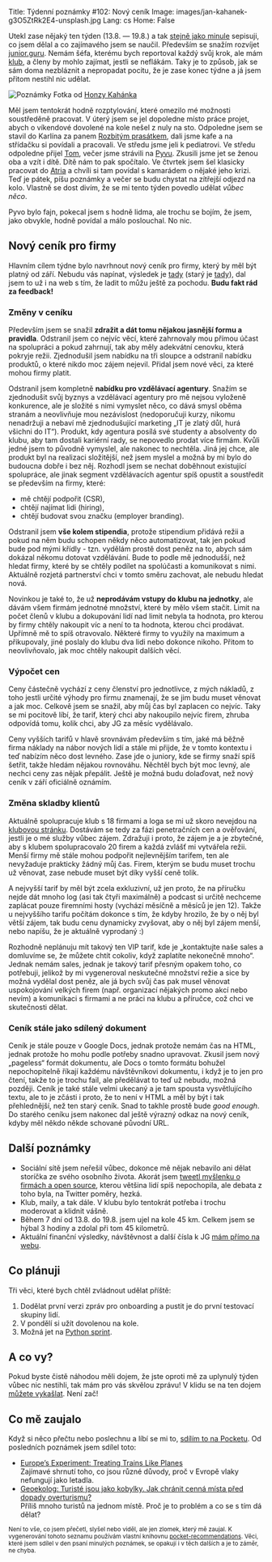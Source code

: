 Title: Týdenní poznámky #102: Nový ceník
Image: images/jan-kahanek-g3O5ZtRk2E4-unsplash.jpg
Lang: cs
Home: False


Utekl zase nějaký ten týden (13.8. — 19.8.) a tak [stejně jako minule]({filename}/2022-08-12_tydenni-poznamky-101-yak-shaving.md) sepisuji, co jsem dělal a co zajímavého jsem se naučil. Především se snažím rozvíjet [junior.guru](https://junior.guru/). Nemám šéfa, kterému bych reportoval každý svůj krok, ale mám [klub](https://junior.guru/club/), a členy by mohlo zajímat, jestli se neflákám. Taky je to způsob, jak se sám doma nezbláznit a nepropadat pocitu, že je zase konec týdne a já jsem přitom nestihl nic udělat.

![Poznámky]({static}/images/jan-kahanek-g3O5ZtRk2E4-unsplash.jpg)
Fotka od [Honzy Kahánka](https://unsplash.com/@honza_kahanek)

Měl jsem tentokrát hodně rozptylování, které omezilo mé možnosti soustředěně pracovat. V úterý jsem se jel dopoledne místo práce projet, abych o víkendové dovolené na kole nešel z nuly na sto. Odpoledne jsem se stavil do Karlína za panem [Rozbitým prasátkem](https://rozbiteprasatko.cz/), dali jsme kafe a na střídačku si povídali a pracovali. Ve středu jsme jeli k pediatrovi. Ve středu odpoledne přijel [Tom](https://twitter.com/_tomehrlich), večer jsme strávili na [Pyvu](https://pyvo.cz/praha-pyvo/). Zkusili jsme jet se ženou oba a vzít i dítě. Dítě nám to pak spočítalo. Ve čtvrtek jsem šel klasicky pracovat do [Atria](https://atriumzizkov.cz/kavarna) a chvíli si tam povídal s kamarádem o nějaké jeho krizi. Teď je pátek, píšu poznámky a večer se budu chystat na zítřejší odjezd na kolo. Vlastně se dost divím, že se mi tento týden povedlo udělat _vůbec něco_.

Pyvo bylo fajn, pokecal jsem s hodně lidma, ale trochu se bojím, že jsem, jako obvykle, hodně povídal a málo poslouchal. No nic.

## Nový ceník pro firmy

Hlavním cílem týdne bylo navrhnout nový ceník pro firmy, který by měl být platný od září. Nebudu vás napínat, výsledek je [tady](https://docs.google.com/document/d/1CIKQKQ9eTpS8LmdxGqppOSim4gYOpoRcekqmPpnyLEI/) (starý je [tady](https://docs.google.com/document/d/1keFyO5aavfaNfJkKlyYha4B-UbdnMja6AhprS_76E7c/)), dal jsem to už i na web s tím, že ladit to můžu ještě za pochodu. **Budu fakt rád za feedback!**

### Změny v ceníku

Především jsem se snažil **zdražit a dát tomu nějakou jasnější formu a pravidla**. Odstranil jsem co nejvíc věcí, které zahrnovaly mou přímou účast na spolupráci a pokud zahrnují, tak aby měly adekvátní cenovku, která pokryje režii. Zjednodušil jsem nabídku na tři sloupce a odstranil nabídku produktů, o které nikdo moc zájem nejevil. Přidal jsem nové věci, za které mohou firmy platit.

Odstranil jsem kompletně **nabídku pro vzdělávací agentury**. Snažím se zjednodušit svůj byznys a vzdělávací agentury pro mě nejsou vyloženě konkurence, ale je složité s nimi vymyslet něco, co dává smysl oběma stranám a neovlivňuje mou nezávislost (nedoporučuji kurzy, nikomu nenadržuji a nebaví mě zjednodušující marketing „IT je zlatý důl, hurá všichni do IT“). Produkt, kdy agentura posílá své studenty a absolventy do klubu, aby tam dostali kariérní rady, se nepovedlo prodat více firmám. Kvůli jedné jsem to původně vymyslel, ale nakonec to nechtěla. Jiná jej chce, ale produkt byl na realizaci složitější, než jsem myslel a možná by mi bylo do budoucna dobře i bez něj. Rozhodl jsem se nechat doběhnout existující spolupráce, ale jinak segment vzdělávacích agentur spíš opustit a soustředit se především na firmy, které:

- mě chtějí podpořit (CSR),
- chtějí najímat lidi (hiring),
- chtějí budovat svou značku (employer branding).

Odstranil jsem **vše kolem stipendia**, protože stipendium přidává režii a pokud na něm budu schopen někdy něco automatizovat, tak jen pokud bude pod mými křídly - tzn. vydělám prostě dost peněz na to, abych sám dokázal někomu dotovat vzdělávání. Bude to podle mě jednodušší, než hledat firmy, které by se chtěly podílet na spolúčasti a komunikovat s nimi. Aktuálně rozjetá partnerství chci v tomto směru zachovat, ale nebudu hledat nová.

Novinkou je také to, že už **neprodávám vstupy do klubu na jednotky**, ale dávám všem firmám jednotné množství, které by mělo všem stačit. Limit na počet členů v klubu a dokupování lidí nad limit nebyla ta hodnota, pro kterou by firmy chtěly nakoupit víc a není to ta hodnota, kterou chci prodávat. Upřímně mě to spíš otravovalo. Některé firmy to využily na maximum a přikupovaly, jiné poslaly do klubu dva lidi nebo dokonce nikoho. Přitom to neovlivňovalo, jak moc chtěly nakoupit dalších věcí.

### Výpočet cen

Ceny částečně vychází z ceny členství pro jednotlivce, z mých nákladů, z toho jestli určité výhody pro firmu znamenají, že se jim budu muset věnovat a jak moc. Celkově jsem se snažil, aby můj čas byl zaplacen co nejvíc. Taky se mi pocitově líbí, že tarif, který chci aby nakoupilo nejvíc firem, zhruba odpovídá tomu, kolik chci, aby JG za měsíc vydělávalo.

Ceny vyšších tarifů v hlavě srovnávám především s tím, jaké má běžně firma náklady na nábor nových lidí a stále mi přijde, že v tomto kontextu i teď nabízím něco dost levného. Zase jde o juniory, kde se firmy snaží spíš šetřit, takže hledám nějakou rovnováhu. Něchtěl bych být moc levný, ale nechci ceny zas nějak přepálit. Ještě je možná budu dolaďovat, než nový ceník v září oficiálně oznámím.

### Změna skladby klientů

Aktuálně spolupracuje klub s 18 firmami a loga se mi už skoro nevejdou na [klubovou stránku](https://junior.guru/club/). Dostávám se tedy za fázi penetračních cen a ověřování, jestli je o mé služby vůbec zájem. Zdražuji i proto, že zájem je a je zbytečné, aby s klubem spolupracovalo 20 firem a každá zvlášť mi vytvářela režii. Menší firmy mě stále mohou podpořit nejlevnějším tarifem, ten ale nevyžaduje prakticky žádný můj čas. Firem, kterým se budu muset trochu už věnovat, zase nebude muset být díky vyšší ceně tolik.

A nejvyšší tarif by měl být zcela exkluzivní, už jen proto, že na příručku nejde dát mnoho log (asi tak čtyři maximálně) a podcast si určitě nechceme zaplácat pouze firemními hosty (vychází měsíčně a měsíců je jen 12). Takže u nejvyššího tarifu počítám dokonce s tím, že kdyby hrozilo, že by o něj byl větší zájem, tak budu cenu dynamicky zvyšovat, aby o něj byl zájem menší, nebo napíšu, že je aktuálně vyprodaný :)

Rozhodně neplánuju mít takový ten VIP tarif, kde je „kontaktujte naše sales a domluvíme se, že můžete chtít cokoliv, když zaplatíte nekonečně mnoho“. Jednak nemám sales, jednak je takový tarif přesným opakem toho, co potřebuji, jelikož by mi vygeneroval neskutečné množství režie a sice by možná vydělal dost peněz, ale já bych svůj čas pak musel věnovat uspokojování velkých firem (např. organizací nějakých promo akcí nebo nevím) a komunikaci s firmami a ne práci na klubu a příručce, což chci ve skutečnosti dělat.

### Ceník stále jako sdílený dokument

Ceník je stále pouze v Google Docs, jednak protože nemám čas na HTML, jednak protože ho mohu podle potřeby snadno upravovat. Zkusil jsem nový „pageless“ formát dokumentu, ale Docs o tomto formátu bohužel nepochopitelně říkají každému návštěvníkovi dokumentu, i když je to jen pro čtení, takže to je trochu fail, ale předělávat to teď už nebudu, možná později. Ceník je také stále velmi ukecaný a je tam spousta vysvětlujícího textu, ale to je zčásti i proto, že to není v HTML a měl by být i tak přehlednější, než ten starý ceník. Snad to takhle prostě bude _good enough_. Do starého ceníku jsem nakonec dal ještě výrazný odkaz na nový ceník, kdyby měl někdo někde schované původní URL.


## Další poznámky

- Sociální sítě jsem neřešil vůbec, dokonce mě nějak nebavilo ani dělat storíčka ze svého osobního života. Akorát jsem [tweetl myšlenku o firmách a open source](https://twitter.com/honzajavorek/status/1558916335945515009), kterou většina lidí spíš nepochopila, ale debata z toho byla, na Twitter poměry, hezká.
- Klub, maily, a tak dále. V klubu bylo tentokrát potřeba i trochu moderovat a klidnit vášně.
- Během 7 dní od 13.8. do 19.8. jsem ujel na kole 45 km. Celkem jsem se hýbal 3 hodiny a zdolal při tom 45 kilometrů.
- Aktuální finanční výsledky, návštěvnost a další čísla k JG [mám přímo na webu](https://junior.guru/open/).


## Co plánuji

Tři věci, které bych chtěl zvládnout udělat příště:

1. Dodělat první verzi zpráv pro onboarding a pustit je do první testovací skupiny lidí.
2. V pondělí si užít dovolenou na kole.
3. Možná jet na [Python sprint](https://docs.google.com/document/d/1mEInB4EOzyQkDbcs8BTEqDhtV-9IAIDPKirjmcH5jaA/edit#).


## A co vy?

Pokud byste čistě náhodou měli dojem, že jste oproti mě za uplynulý týden vůbec nic nestihli, tak mám pro vás skvělou zprávu! V klidu se na ten dojem [můžete vykašlat]({filename}/2020-06-04_neni-to-zavod.md). Není zač!


## Co mě zaujalo

Když si něco přečtu nebo poslechnu a líbí se mi to, [sdílím to na Pocketu](https://getpocket.com/@honzajavorek). Od posledních poznámek jsem sdílel toto:

- [Europe’s Experiment: Treating Trains Like Planes](https://getpocket.com/redirect?&url=https%3A%2F%2Fwww.youtube.com%2Fwatch%3Fv%3DU9jirFqex6g&h=a8ad2ae9a5b6124c4ff419b9aefa73783028979f756855ec0f64e33e183919bc)<br>Zajímavé shrnutí toho, co jsou různé důvody, proč v Evropě vlaky nefungují jako letadla.
- [Geoekolog: Turisté jsou jako kobylky. Jak chránit cenná místa před dopady overturismu?](https://getpocket.com/redirect?&url=https%3A%2F%2Fovercast.fm%2F%2BRZMiTyA08&h=0c2dccceaee147a9295ed4f265b52ab23bb9c4adc220d0bd5ad74ac50573c13d)<br>Příliš mnoho turistů na jednom místě. Proč je to problém a co se s tím dá dělat?

<small>Není to vše, co jsem přečetl, slyšel nebo viděl, ale jen zlomek, který mě zaujal. K vygenerování tohoto seznamu používám vlastní knihovnu <a href="https://pypi.org/project/pocket-recommendations/">pocket-recommendations</a>. Věci, které jsem sdílel v den psaní minulých poznámek, se opakují i v těch dalších a je to záměr, ne chyba.</small>

